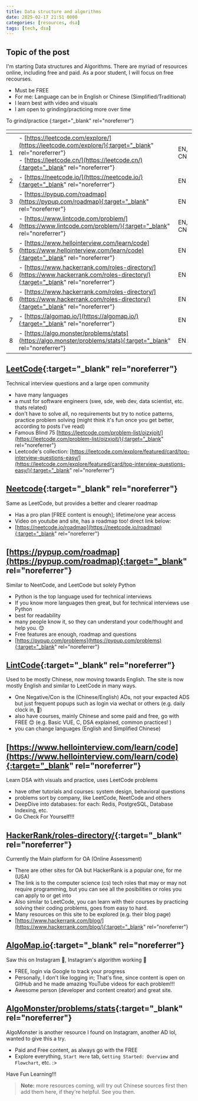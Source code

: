 ```yaml
---
title: Data structure and algorithms
date: 2025-02-17 21:51 0000 
categories: [resources, dsa]
tags: [tech, dsa]
---
```


## Topic of the post
I'm starting Data structures and Algorithms. 
There are myriad of resources online, including free and paid. As a poor student, I will focus on free recourses.

- Must be FREE
- For me: Language can be in English or Chinese (Simplified/Traditional)
- I learn best with video and visuals
- I am open to grinding/practicing more over time

To grind/practice
{:target="_blank" rel="noreferrer"}

| <!-- --> | <!-- --> | <!-- --> |
|---|---|---|
|1|- [https://leetcode.com/explore/](https://leetcode.com/explore/){:target="_blank" rel="noreferrer"}<br>- [https://leetcode.cn/](https://leetcode.cn/){:target="_blank" rel="noreferrer"}|EN, <br >CN|
|2|- [https://neetcode.io/](https://neetcode.io/){:target="_blank" rel="noreferrer"}|EN|
|3|- [https://pypup.com/roadmap](https://pypup.com/roadmap){:target="_blank" rel="noreferrer"}|EN|
|4|- [https://www.lintcode.com/problem/](https://www.lintcode.com/problem/){:target="_blank" rel="noreferrer"}|EN, CN|
|5|- [https://www.hellointerview.com/learn/code](https://www.hellointerview.com/learn/code){:target="_blank" rel="noreferrer"}|EN|
|6|- [https://www.hackerrank.com/roles-directory/](https://www.hackerrank.com/roles-directory/){:target="_blank" rel="noreferrer"}|EN|
|6|- [https://www.hackerrank.com/roles-directory/](https://www.hackerrank.com/roles-directory/){:target="_blank" rel="noreferrer"}|EN|
|7|- [https://algomap.io/](https://algomap.io/){:target="_blank" rel="noreferrer"}|EN|
|8|- [https://algo.monster/problems/stats](https://algo.monster/problems/stats){:target="_blank" rel="noreferrer"}|EN|

## [LeetCode](https://leetcode.com/explore/){:target="_blank" rel="noreferrer"}
Technical interview questions and a large open community
- have many languages
- a must for software engineers (swe, sde, web dev, data scientist, etc. thats related)
- don't have to solve all, no requirements but try to notice patterns, practice problem solving (might think it's fun once you get better, according to posts I've read)
- Famous Blind 75 [https://leetcode.com/problem-list/oizxjoit/](https://leetcode.com/problem-list/oizxjoit/){:target="_blank" rel="noreferrer"}
- Leetcode's collection: [https://leetcode.com/explore/featured/card/top-interview-questions-easy/](https://leetcode.com/explore/featured/card/top-interview-questions-easy/){:target="_blank" rel="noreferrer"}

## [Neetcode](https://neetcode.io/){:target="_blank" rel="noreferrer"}
Same as LeetCode, but provides a better and clearer roadmap
- Has a pro plan [FREE content is enough]; lifetime/one year access
- Video on youtube and site, has a roadmap too! direct link below:
- [https://neetcode.io/roadmap](https://neetcode.io/roadmap){:target="_blank" rel="noreferrer"}

## [https://pypup.com/roadmap](https://pypup.com/roadmap){:target="_blank" rel="noreferrer"}
Similar to NeetCode, and LeetCode but solely Python
- Python is the top language used for technical interviews
 - If you know more languages then great, but for technical interviews use Python
 - best for readability
 - many people know it, so they can understand your code/thought and help you. 😊
- Free features are enough, roadmap and questions
- [https://pypup.com/problems](https://pypup.com/problems){:target="_blank" rel="noreferrer"}

## [LintCode](https://www.lintcode.com/problem/){:target="_blank" rel="noreferrer"}
Used to be mostly Chinese, now moving towards English. The site is now mostly English and similar to LeetCode in many ways. 
- One Negative/Con is the (Chinese/English) ADs, not your expacted ADS but just frequent popups such as login via wechat or others (e.g. daily clock in, 🤣)
- also have courses, mainly Chinese and some paid and free, go with FREE 😊 (e.g. Basic VUE, C, DSA explained, common practices! ) 
- you can change languages (English and Simplified Chinese)

## [https://www.hellointerview.com/learn/code](https://www.hellointerview.com/learn/code){:target="_blank" rel="noreferrer"}
Learn DSA with visuals and practice, uses LeetCode problems
- have other tutorials and courses: system design, behavioral questions
- problems sort by company, like LeetCode, NeetCode and others  
- DeepDive into databases: for each: Redis, PostgreSQL, Database Indexing, etc.
- Go Check For Yourself!!!

## [HackerRank/roles-directory/](https://www.hackerrank.com/roles-directory/){:target="_blank" rel="noreferrer"}
Currently the Main platform for OA (Online Assessment)
- There are other sites for OA but HackerRank is a popular one, for me (USA)
- The link is to the computer science (cs) tech roles that may or may not require programming, but you can see all the posibilities or roles you can apply to or get into 
- Also similar to LeetCode, you can learn with their courses by practicing solving their coding problems, goes from easy to hard. 
- Many resources on this site to be explored (e.g. their blog page)
 - [https://www.hackerrank.com/blog/](https://www.hackerrank.com/blog/){:target="_blank" rel="noreferrer"}

## [AlgoMap.io](https://algomap.io/){:target="_blank" rel="noreferrer"}
Saw this on Instagram 🤣, Instagram's algorithm working 🤣
- FREE, login via Google to track your progress
- Personally, I don't like logging in; That's fine, since content is open on GitHub and he made amazing YouTube videos for each problem!!!
- Awesome person (developer and content creator) and great site.

## [AlgoMonster/problems/stats](https://algo.monster/problems/stats){:target="_blank" rel="noreferrer"}
AlgoMonster is another resource I found on Instagram, another AD lol, wanted to give this a try. 
- Paid and Free content, as always go with the FREE
- Explore everything, `Start Here` tab, `Getting Started: Overview` and `Flowchart`, etc. :>

Have Fun Learning!!!
 
>**Note:** more resources coming, will try out Chinese sources first then add them here, if they're helpful. See you then.

